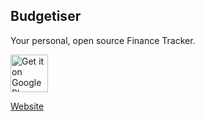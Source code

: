 ## Budgetiser

Your personal, open source Finance Tracker.

<a href="https://play.google.com/store/apps/details?id=de.budgetiser.budgetiser"><img alt="Get it on Google Play" src="https://play.google.com/intl/en_us/badges/images/generic/en-play-badge.png" height=60px /></a>

[Website](http://budgetiser.de)


<!--

**Here are some ideas to get you started:**

🙋‍♀️ A short introduction - what is your organization all about?
🌈 Contribution guidelines - how can the community get involved?
👩‍💻 Useful resources - where can the community find your docs? Is there anything else the community should know?
🍿 Fun facts - what does your team eat for breakfast?
🧙 Remember, you can do mighty things with the power of [Markdown](https://docs.github.com/github/writing-on-github/getting-started-with-writing-and-formatting-on-github/basic-writing-and-formatting-syntax)
-->
